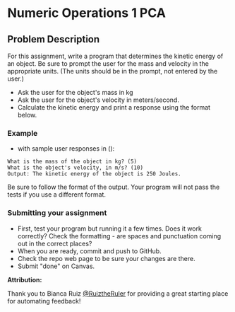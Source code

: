 # Numeric Operations 1 PCA

## Problem Description
For this assignment, write a program that determines the kinetic energy of an object. Be sure to prompt the user for the mass and velocity in the appropriate units. (The units should be in the prompt, not entered by the user.)
* Ask the user for the object's mass in kg
* Ask the user for the object's velocity in meters/second.
* Calculate the kinetic energy and print a response using the format below.


### Example
* with sample user responses in ():
```
What is the mass of the object in kg? (5)
What is the object's velocity, in m/s? (10)
Output: The kinetic energy of the object is 250 Joules.
```
Be sure to follow the format of the output. Your program will not pass the tests if you use a different format.


### Submitting your assignment
* First, test your program but running it a few times. Does it work correctly? Check the formatting - are spaces and punctuation coming out in the correct places?
* When you are ready, commit and push to GitHub.
* Check the repo web page to be sure your changes are there.
* Submit "done" on Canvas.

**Attribution:**

Thank you to Bianca Ruiz [@RuiztheRuler](https://github.com/RuizTheRuler) for providing a great starting place for automating feedback!
